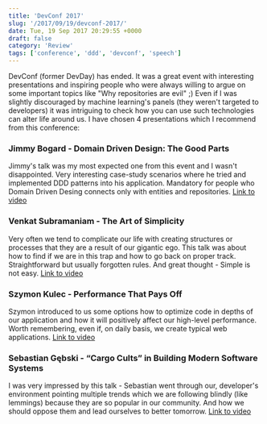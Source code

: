 ```yaml
---
title: 'DevConf 2017'
slug: '/2017/09/19/devconf-2017/'
date: Tue, 19 Sep 2017 20:29:55 +0000
draft: false
category: 'Review'
tags: ['conference', 'ddd', 'devconf', 'speech']
---
```


DevConf (former DevDay) has ended. It was a great event with interesting presentations and inspiring people who were always willing to argue on some important topics like "Why repositories are evil" ;) Even if I was slightly discouraged by machine learning's panels (they weren't targeted to developers) it was intriguing to check how you can use such technologies can alter life around us. I have chosen 4 presentations which I recommend from this conference:

### Jimmy Bogard - Domain Driven Design: The Good Parts

Jimmy's talk was my most expected one from this event and I wasn't disappointed. Very interesting case-study scenarios where he tried and implemented DDD patterns into his application. Mandatory for people who Domain Driven Desing connects only with entities and repositories. [Link to video](https://www.youtube.com/watch?v=U6CeaA-Phqo)

### Venkat Subramaniam - The Art of Simplicity

Very often we tend to complicate our life with creating structures or processes that they are a result of our gigantic ego. This talk was about how to find if we are in this trap and how to go back on proper track. Straightforward but usually forgotten rules. And great thought - Simple is not easy. [Link to video](https://www.youtube.com/watch?v=I4wuMV8N6Iw)

### Szymon Kulec - Performance That Pays Off

Szymon introduced to us some options how to optimize code in depths of our application and how it will positively affect our high-level performance. Worth remembering, even if, on daily basis, we create typical web applications. [Link to video](https://www.youtube.com/watch?v=fumtM6pXAm4)

### Sebastian Gębski - “Cargo Cults” in Building Modern Software Systems

I was very impressed by this talk - Sebastian went through our, developer's environment pointing multiple trends which we are following blindly (like lemmings) because they are so popular in our community. And how we should oppose them and lead ourselves to better tomorrow. [Link to video](https://www.youtube.com/watch?v=fJh___1qJA8)